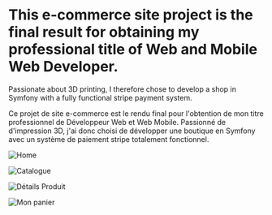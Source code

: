 # This e-commerce site project is the final result for obtaining my professional title of Web and Mobile Web Developer. 
Passionate about 3D printing, I therefore chose to develop a shop in Symfony with a fully functional stripe payment system.

Ce projet de site e-commerce est le rendu final pour l'obtention de mon titre professionnel de Développeur Web et Web Mobile. 
Passionné de d'impression 3D, j'ai donc choisi de développer une boutique en Symfony avec un système de paiement stripe totalement fonctionnel.


![Home](https://user-images.githubusercontent.com/18125893/221957779-75e08768-e350-43b0-b622-3e39d916600d.png)

![Catalogue](https://user-images.githubusercontent.com/18125893/221957812-543bed7f-f8ab-454e-8c4f-09e1ba5bbde5.png)

![Détails Produit](https://user-images.githubusercontent.com/18125893/221957845-734e5cd1-99da-483d-9a99-6ed6e0277a66.png)

![Mon panier](https://user-images.githubusercontent.com/18125893/221957907-56dbbdcd-94d0-4b20-95ed-082705d3e54e.png)

